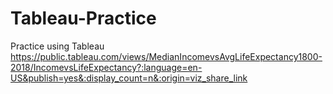 # Tableau-Practice
Practice using Tableau
https://public.tableau.com/views/MedianIncomevsAvgLifeExpectancy1800-2018/IncomevsLifeExpectancy?:language=en-US&publish=yes&:display_count=n&:origin=viz_share_link
